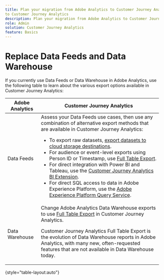 ```yaml
---
title: Plan your migration from Adobe Analytics to Customer Journey Analytics
to Customer Journey Analytics
description: Plan your migration from Adobe Analytics to Customer Journey Analytics
role: Admin
solution: Customer Journey Analytics
feature: Basics
---
```

# Replace Data Feeds and Data Warehouse

If you currently use Data Feeds or Data Warehouse in Adobe Analytics, use the following table to learn about the various export options available in Customer Journey Analytics:

| Adobe Analytics | Customer Journey Analytics | 
|---------|----------|
| Data Feeds | Assess your Data Feeds use cases, then use any combination of alternative export methods that are available in Customer Journey Analytics: <ul><li>To export raw datasets, [export datasets to cloud storage destinations](https://experienceleague.adobe.com/en/docs/experience-platform/destinations/ui/activate/export-datasets).​</li><li>For audience or event-level exports using Person ID or Timestamp, use [Full Table Export](/help/analysis-workspace/export/export-cloud.md).​</li><li>For direct integration with Power BI and Tableau, use the [Customer Journey Analytics BI Extension](https://experienceleague.adobe.com/en/docs/analytics-platform/using/cja-dataviews/bi-extension).​</li><li>For direct SQL access to data in Adobe Experience Platform, use the [Adobe Experience Platform Query Service](https://experienceleague.adobe.com/en/docs/experience-platform/query/home).</li></ul> | 
| Data Warehouse | Change Adobe Analytics Data Warehouse exports to use [Full Table Export](/help/analysis-workspace/export/export-cloud.md) in Customer Journey Analytics.<p>Customer Journey Analytics Full Table Export is the evolution of Data Warehouse reports in Adobe Analytics, with many new, often-requested features that are not available in Data Warehouse today.</p> | 

{style="table-layout:auto"}